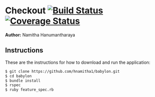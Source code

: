 Checkout [![Build Status](https://travis-ci.org/hnamitha1/babylon.svg?branch=master)](https://travis-ci.org/hnamitha1/babylon) [![Coverage Status](https://coveralls.io/repos/github/hnamitha1/babylon/badge.svg?branch=master)](https://coveralls.io/github/hnamitha1/babylon?branch=master)
=================

**Author:** Namitha Hanumantharaya

Instructions
------------
These are the instructions for how to download and run the application:

```sh
$ git clone https://github.com/hnamitha1/babylon.git
$ cd babylon
$ bundle install
$ rspec
$ ruby feature_spec.rb 
```



